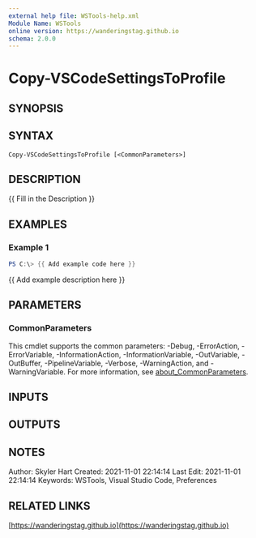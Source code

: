 ```yaml
---
external help file: WSTools-help.xml
Module Name: WSTools
online version: https://wanderingstag.github.io
schema: 2.0.0
---
```


# Copy-VSCodeSettingsToProfile

## SYNOPSIS

## SYNTAX

```
Copy-VSCodeSettingsToProfile [<CommonParameters>]
```

## DESCRIPTION
{{ Fill in the Description }}

## EXAMPLES

### Example 1
```powershell
PS C:\> {{ Add example code here }}
```

{{ Add example description here }}

## PARAMETERS

### CommonParameters
This cmdlet supports the common parameters: -Debug, -ErrorAction, -ErrorVariable, -InformationAction, -InformationVariable, -OutVariable, -OutBuffer, -PipelineVariable, -Verbose, -WarningAction, and -WarningVariable. For more information, see [about_CommonParameters](http://go.microsoft.com/fwlink/?LinkID=113216).

## INPUTS

## OUTPUTS

## NOTES
Author: Skyler Hart
Created: 2021-11-01 22:14:14
Last Edit: 2021-11-01 22:14:14
Keywords: WSTools, Visual Studio Code, Preferences

## RELATED LINKS

[https://wanderingstag.github.io](https://wanderingstag.github.io)

